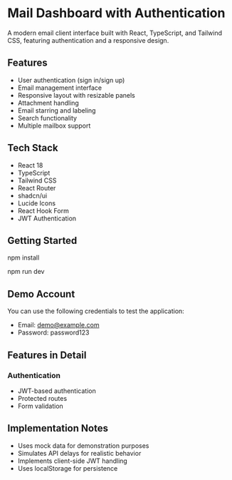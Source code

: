 # Mail Dashboard with Authentication

A modern email client interface built with React, TypeScript, and Tailwind CSS, featuring authentication and a responsive design.

## Features

-  User authentication (sign in/sign up)
-  Email management interface
-  Responsive layout with resizable panels
-  Attachment handling
-  Email starring and labeling
-  Search functionality
-  Multiple mailbox support

## Tech Stack

- React 18
- TypeScript
- Tailwind CSS
- React Router
- shadcn/ui
- Lucide Icons
- React Hook Form
- JWT Authentication

## Getting Started

npm install

npm run dev

## Demo Account

You can use the following credentials to test the application:

- Email: demo@example.com
- Password: password123

## Features in Detail

### Authentication
- JWT-based authentication
- Protected routes
- Form validation

## Implementation Notes

- Uses mock data for demonstration purposes
- Simulates API delays for realistic behavior
- Implements client-side JWT handling
- Uses localStorage for persistence